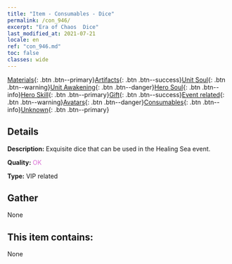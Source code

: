 ```yaml
---
title: "Item - Consumables - Dice"
permalink: /con_946/
excerpt: "Era of Chaos  Dice"
last_modified_at: 2021-07-21
locale: en
ref: "con_946.md"
toc: false
classes: wide
---
```

 [Materials](/Items/){: .btn .btn--primary}[Artifacts](/Items/Artifacts/){: .btn .btn--success}[Unit Soul](/Items/UnitSoul/){: .btn .btn--warning}[Unit Awakening](/Items/UnitAwakening/){: .btn .btn--danger}[Hero Soul](/Items/HeroSoul/){: .btn .btn--info}[Hero Skill](/Items/HeroSkill/){: .btn .btn--primary}[Gift](/Items/Gift/){: .btn .btn--success}[Event related](/Items/Events/){: .btn .btn--warning}[Avatars](/Items/Avatars/){: .btn .btn--danger}[Consumables](/Items/Consumables/){: .btn .btn--info}[Unknown](/Items/Unknown/){: .btn .btn--primary}

## Details
 **Description:** Exquisite dice that can be used in the Healing Sea event.

 **Quality:** <span style="color: #DA70D6">OK</span>

 **Type:** VIP related

## Gather

  None

## This item contains:

  None

